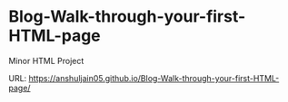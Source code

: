 # Blog-Walk-through-your-first-HTML-page
Minor HTML Project

URL: https://anshuljain05.github.io/Blog-Walk-through-your-first-HTML-page/
